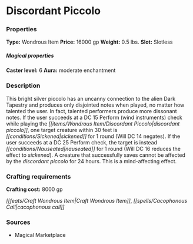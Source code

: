 ﻿---
Title: "Discordant Piccolo"
Type: "Wondrous Item"
Price: "16000 gp"
Weight: "0.5 lbs."
Slot: "Slotless"
Caster level: "6"
Aura: "moderate enchantment"
Description: |
  "This bright silver piccolo has an uncanny connection to the alien Dark Tapestry and produces only disjointed notes when played, no matter how talented the user. In fact, talented performers produce more dissonant notes. If the user succeeds at a DC 15 Perform (wind instruments) check while playing the _discordant piccolo_, one target creature within 30 feet is sickened for 1 round (Will DC 14 negates). If the user succeeds at a DC 25 Perform check, the target is instead nauseated for 1 round (Will DC 16 reduces the effect to sickened). A creature that successfully saves cannot be affected by the _discordant piccolo_ for 24 hours. This is a mind-affecting effect."
Crafting cost: "8000 gp"
Sources: "['Magical Marketplace']"
---

# Discordant Piccolo

### Properties

**Type:** Wondrous Item **Price:** 16000 gp **Weight:** 0.5 lbs. **Slot:** Slotless

##### Magical properties

**Caster level:** 6 **Aura:** moderate enchantment

### Description

This bright silver piccolo has an uncanny connection to the alien Dark Tapestry and produces only disjointed notes when played, no matter how talented the user. In fact, talented performers produce more dissonant notes. If the user succeeds at a DC 15 Perform (wind instruments) check while playing the _[[items/Wondrous Item/Discordant Piccolo|discordant piccolo]]_, one target creature within 30 feet is _[[conditions/Sickened|sickened]]_ for 1 round (Will DC 14 negates). If the user succeeds at a DC 25 Perform check, the target is instead _[[conditions/Nauseated|nauseated]]_ for 1 round (Will DC 16 reduces the effect to _sickened_). A creature that successfully saves cannot be affected by the _discordant piccolo_ for 24 hours. This is a mind-affecting effect.

### Crafting requirements

**Crafting cost:** 8000 gp

_[[feats/Craft Wondrous Item|Craft Wondrous Item]]_, _[[spells/Cacophonous Call|cacophonous call]]_

### Sources

* Magical Marketplace